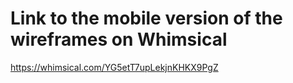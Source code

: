 # Link to the mobile version of the wireframes on Whimsical
https://whimsical.com/YG5etT7upLekjnKHKX9PgZ
